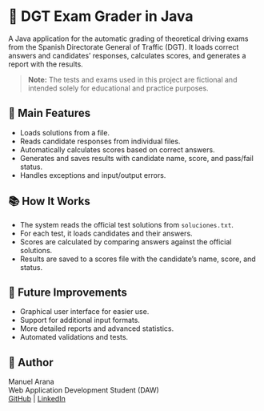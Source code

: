 # 🚦 DGT Exam Grader in Java

A Java application for the automatic grading of theoretical driving exams from the Spanish Directorate General of Traffic (DGT). It loads correct answers and candidates’ responses, calculates scores, and generates a report with the results.

> **Note:** The tests and exams used in this project are fictional and intended solely for educational and practice purposes.

## 🎯 Main Features

- Loads solutions from a file.
- Reads candidate responses from individual files.
- Automatically calculates scores based on correct answers.
- Generates and saves results with candidate name, score, and pass/fail status.
- Handles exceptions and input/output errors.

## 📚 How It Works

- The system reads the official test solutions from `soluciones.txt`.
- For each test, it loads candidates and their answers.
- Scores are calculated by comparing answers against the official solutions.
- Results are saved to a scores file with the candidate’s name, score, and status.

## 🚀 Future Improvements

- Graphical user interface for easier use.
- Support for additional input formats.
- More detailed reports and advanced statistics.
- Automated validations and tests.

## 👤 Author

Manuel Arana  
Web Application Development Student (DAW)  
[GitHub](https://github.com/Aaranaa00) | [LinkedIn](https://linkedin.com/in/arana00)
